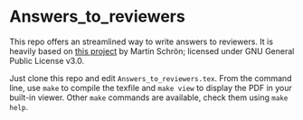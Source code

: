 # Answers_to_reviewers

This repo offers an streamlined way to write answers to reviewers. 
It is heavily based on [this project](https://github.com/mschroen/review_response_letter) by 
Martin Schrön; licensed under GNU General Public License v3.0.

Just clone this repo and edit `Answers_to_reviewers.tex`. From the command line, use
`make` to compile the texfile and `make view` to display the PDF in your built-in viewer.
Other `make` commands are available, check them using `make help`.
